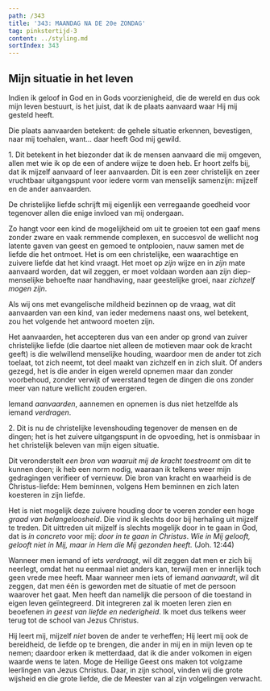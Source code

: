 ```yaml
---
path: /343
title: '343: MAANDAG NA DE 20e ZONDAG'
tag: pinkstertijd-3
content: ../styling.md
sortIndex: 343
---
```


## Mijn situatie in het leven

Indien ik geloof in God en in Gods voorzienigheid, die de wereld en dus ook mijn leven bestuurt, is het juist, dat ik de plaats aanvaard waar Hij mij gesteld heeft.

Die plaats aanvaarden betekent: de gehele situatie erkennen, bevestigen, naar mij toehalen, want... daar heeft God mij gewild.

1\. Dit betekent in het biezonder dat ik de mensen aanvaard die mij omgeven, allen met wie ik op de een of andere wijze te doen heb. Er hoort zelfs bij, dat ik mijzelf aanvaard of leer aanvaarden. Dit is een zeer christelijk en zeer vruchtbaar uitgangspunt voor iedere vorm van menselijk samenzijn: mijzelf en de ander aanvaarden.

De christelijke liefde schrijft mij eigenlijk een verregaande goedheid voor tegenover allen die enige invloed van mij ondergaan.

Zo hangt voor een kind de mogelijkheid om uit te groeien tot een gaaf mens zonder zware en vaak remmende complexen, en succesvol de wellicht nog latente gaven van geest en gemoed te ontplooien, nauw samen met de liefde die het ontmoet. Het is om een christelijke, een waarachtige en zuivere liefde dat het kind vraagt. Het moet op _zijn_ wijze en in _zijn_ mate aanvaard worden, dat wil zeggen, er moet voldaan worden aan zijn diep-menselijke behoefte naar handhaving, naar geestelijke groei, naar _zichzelf mogen zijn_.

Als wij ons met evangelische mildheid bezinnen op de vraag, wat dit aanvaarden van een kind, van ieder medemens naast ons, wel betekent, zou het volgende het antwoord moeten zijn.

Het aanvaarden, het accepteren dus van een ander op grond van zuiver christelijke liefde (die daartoe niet alleen de motieven maar ook de kracht geeft) is die welwillend menselijke houding, waardoor men de ander tot zich toelaat, tot zich neemt, tot deel maakt van zichzelf en in zich sluit. Of anders gezegd, het is die ander in eigen wereld opnemen maar dan zonder voorbehoud, zonder verwijt of weerstand tegen de dingen die ons zonder meer van nature wellicht zouden ergeren.

Iemand _aanvaarden_, aannemen en opnemen is dus niet hetzelfde als iemand _verdragen_.

2\. Dit is nu de christelijke levenshouding tegenover de mensen en de dingen; het is het zuivere uitgangspunt in de opvoeding, het is onmisbaar in het christelijk beleven van mijn eigen situatie.

Dit veronderstelt _een bron van waaruit mij de kracht toestroomt_ om dit te kunnen doen; ik heb een norm nodig, waaraan ik telkens weer mijn gedragingen verifieer of vernieuw. Die bron van kracht en waarheid is de Christus-liefde: Hem beminnen, volgens Hem beminnen en zich laten koesteren in zijn liefde.

Het is niet mogelijk deze zuivere houding door te voeren zonder een hoge _graad van belangeloosheid_. Die vind ik slechts door bij herhaling uit mijzelf te treden. Dit uittreden uit mijzelf is slechts mogelijk door in te gaan in God, dat is _in concreto_ voor mij: _door in te gaan in Christus_. _Wie in Mij gelooft, gelooft niet in Mij, maar in Hem die Mij gezonden heeft._ (Joh. 12:44)

Wanneer men iemand of iets _verdraagt_, wil dit zeggen dat men er zich bij neerlegt, omdat het nu eenmaal niet anders kan, terwijl men er innerlijk toch geen vrede mee heeft. Maar wanneer men iets of iemand _aanvaardt_, wil dit zeggen, dat men één is geworden met de situatie of met de persoon waarover het gaat. Men heeft dan namelijk die persoon of die toestand in eigen leven geïntegreerd. Dit integreren zal ik moeten leren zien en beoefenen _in geest van liefde en nederigheid_. Ik moet dus telkens weer terug tot de school van Jezus Christus.

Hij leert mij, mijzelf _niet_ boven de ander te verheffen; Hij leert mij ook de bereidheid, de liefde op te brengen, die ander in mij en in mijn leven op te nemen; daardoor erken ik metterdaad, dat ik die ander volkomen in eigen waarde wens te laten. Moge de Heilige Geest ons maken tot volgzame leerlingen van Jezus Christus. Daar, in zijn school, vinden wij die grote wijsheid en die grote liefde, die de Meester van al zijn volgelingen verwacht.
